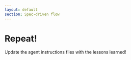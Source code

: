 ```yaml
---
layout: default
section: Spec-driven flow
---
```


# Repeat!

<Card v-click variant="success" class="mt-10" icon="💡" title="Hint">
  Update the agent instructions files with the lessons learned!
</Card>
